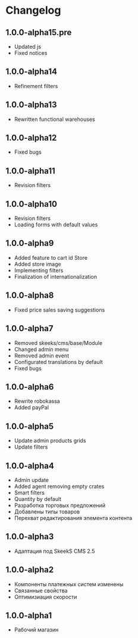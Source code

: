 Changelog
==============

1.0.0-alpha15.pre
-----------------
 * Updated js
 * Fixed notices

1.0.0-alpha14
-----------------
 * Refinement filters

1.0.0-alpha13
-----------------
 * Rewritten functional warehouses

1.0.0-alpha12
-----------------
 * Fixed bugs

1.0.0-alpha11
-----------------
 * Revision filters

1.0.0-alpha10
-----------------
 * Revision filters
 * Loading forms with default values

1.0.0-alpha9
-----------------
 * Added feature to cart id Store
 * Added store image
 * Implementing filters
 * Finalization of internationalization

1.0.0-alpha8
-----------------
 * Fixed price sales saving suggestions

1.0.0-alpha7
-----------------
 * Removed skeeks/cms/base/Module
 * Changed admin menu
 * Removed admin event
 * Configurated translations by default
 * Fixed bugs

1.0.0-alpha6
-----------------
  * Rewrite robokassa
  * Added payPal

1.0.0-alpha5
-----------------
  * Update admin products grids
  * Update filters

1.0.0-alpha4
-----------------
  * Admin update
  * Added agent removing empty crates
  * Smart filters
  * Quantity by default
  * Разработка торговых предложений
  * Добавлены типы товаров
  * Перехват редактирования элемента контента

1.0.0-alpha3
-----------------
  * Адаптация под SkeekS CMS 2.5

1.0.0-alpha2
-----------------
  * Компоненты платежных систем изменены
  * Связанные свойства
  * Оптимизиация скорости

1.0.0-alpha1
-----------------
  * Рабочий магазин
